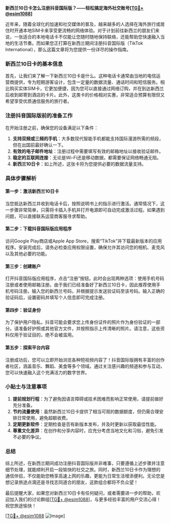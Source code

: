 **新西兰10日卡怎么注册抖音国际版？——轻松搞定海外社交账号[[TG💪+ @esim1088](https://t.me/s/esim1088)]**

近年来，随着全球化的加速和社交媒体的普及，越来越多的人选择在海外旅行或居住时开通本地SIM卡来享受更流畅的网络体验。对于计划前往新西兰的朋友们来说，一张适合的本地电话卡不仅能让您随时随地保持联络，还能帮助您快速融入当地的生活节奏。而如果您正打算在新西兰期间注册抖音国际版（TikTok International），那么这篇文章将为您提供一份详尽的操作指南。

### 新西兰10日卡的基本信息

首先，让我们来了解一下新西兰10日卡是什么。这种电话卡通常由当地的电信运营商提供，专为短期游客设计，包含一定量的数据流量、通话时间和短信服务。相比购买实体SIM卡，它更加便捷，因为您可以直接通过网络订购，并在到达新西兰后收到邮寄到酒店的卡片。此外，这类卡的价格相对实惠，非常适合预算有限但又希望享受优质通信服务的旅行者。

### 注册抖音国际版前的准备工作

在开始注册之前，确保您的设备满足以下条件：

1. **支持双频或三频的手机**：大多数现代智能手机都能支持国际漫游所需的频段，但在出国前最好确认一下。
2. **有效的电子邮件地址**：注册过程中需要填写有效的邮箱地址以接收验证邮件。
3. **稳定的互联网连接**：无论是Wi-Fi还是移动数据，都需要保证网络畅通无阻。
4. **新西兰10日卡**：如上所述，这张卡将为您提供必要的数据流量支持。

### 具体步骤解析

#### 第一步：激活新西兰10日卡

当您抵达新西兰并收到电话卡后，按照说明书上的指示进行激活。通常情况下，这一步骤非常简单，只需将卡插入手机并打开电源即可自动完成激活过程。如果遇到问题，可以直接联系运营商客服寻求帮助。

#### 第二步：下载抖音国际版应用程序

访问Google Play商店或Apple App Store，搜索“TikTok”并下载最新版本的应用程序。安装完成后，请务必检查应用权限设置，确保允许其访问您的相机、麦克风以及其他必要的功能。

#### 第三步：创建账户

打开抖音国际版应用程序，点击“注册”按钮。此时会出现两种选项：使用手机号码注册或者使用邮箱注册。由于我们已经准备好了新西兰10日卡，因此推荐使用手机号码注册。输入您的新西兰号码，并根据提示发送验证码至该号码。输入正确的验证码后，设置密码并填写个人信息即可完成注册。

#### 第四步：验证身份

为了保护用户隐私，抖音可能会要求您上传身份证件的照片作为身份验证的一部分。请准备好护照或其他官方文件，并按照指示上传清晰的照片。请注意，这些资料仅用于验证目的，绝不会被滥用。

#### 第五步：探索平台内容

注册成功后，您可以立即开始浏览各种短视频内容了！抖音国际版拥有丰富的创作者社区，涵盖音乐、舞蹈、美食等多个领域。通过关注感兴趣的频道和参与互动，您可以快速融入这个充满活力的数字世界。

### 小贴士与注意事项

1. **提前规划行程**：为了避免因语言障碍或技术困难而影响正常使用，请提前做好充分准备。
2. **节约流量使用**：虽然新西兰10日卡提供了相当可观的数据额度，但仍需合理安排日常使用，避免超额收费。
3. **定期更新软件**：定期检查是否有新版本发布，并及时更新以获取最佳性能。
4. **尊重文化差异**：在创作和分享内容时，应充分考虑当地文化和习俗，避免引发不必要的争议。

### 总结

综上所述，在新西兰期间成功注册抖音国际版并非难事，只要遵循上述步骤并注意细节处理，就能顺利开启一段愉快的社交之旅。同时，新西兰10日卡作为理想的通信伴侣，不仅能助您畅享高速上网的乐趣，更能为日常生活增添便利。无论您是想记录旅途点滴还是寻找志同道合的朋友，这款组合都将不负众望！

最后提醒大家，如果您对新西兰10日卡有任何疑问，或者需要进一步的帮助，欢迎加入我们的讨论群组[[TG💪+ @esim1088](https://t.me/s/esim1088)]，与更多经验丰富的用户交流心得！祝您旅途愉快！

[[TG💪+ @esim1088](https://t.me/s/esim1088) ![Image](https://i.postimg.cc/4NQfJmqS/Snipaste-2025-05-13-00-14-12.png)]